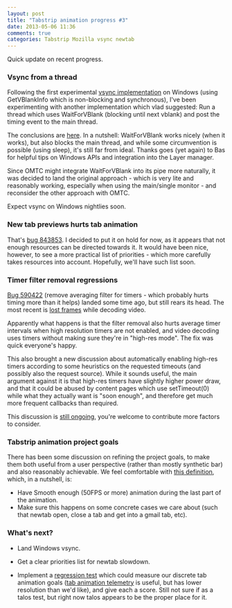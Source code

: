 ```yaml
---
layout: post
title: "Tabstrip animation progress #3"
date: 2013-05-06 11:36
comments: true
categories: Tabstrip Mozilla vsync newtab
---
```

Quick update on recent progress.

### Vsync from a thread
Following the first experimental [vsync implementation](https://bugzilla.mozilla.org/show_bug.cgi?id=856427) on Windows (using GetVBlankInfo which is non-blocking and synchronous), I've been experimenting with another implementation which vlad suggested: Run a thread which uses WaitForVBlank (blocking until next vblank) and post the timing event to the main thread.

The conclusions are [here](https://bugzilla.mozilla.org/show_bug.cgi?id=856427#c38). In a nutshell: WaitForVBlank works nicely (when it works), but also blocks the main thread, and while some circumvention is possible (using sleep), it's still far from ideal. Thanks goes (yet again) to Bas for helpful tips on Windows APIs and integration into the Layer manager.

Since OMTC might integrate WaitForVBlank into its pipe more naturally, it was decided to land the original approach - which is very lite and reasonably working, especially when using the main/single monitor - and reconsider the other approach with OMTC.

Expect vsync on Windows nightlies soon.

### New tab previews hurts tab animation
That's [bug 843853](https://bugzilla.mozilla.org/show_bug.cgi?id=843853). I decided to put it on hold for now, as it appears that not enough resources can be directed towards it. It would have been nice, however, to see a more practical list of priorities - which more carefully takes resources into account. Hopefully, we'll have such list soon.

### Timer filter removal regressions
[Bug 590422](https://bugzilla.mozilla.org/show_bug.cgi?id=590422) (remove averaging filter for timers - which probably hurts timing more than it helps) landed some time ago, but still rears its head. The most recent is [lost frames](https://bugzilla.mozilla.org/show_bug.cgi?id=866561) while decoding video.

Apparently what happens is that the filter removal also hurts average timer intervals when high resolution timers are not enabled, and video decoding uses timers without making sure they're in "high-res mode". The fix was quick everyone's happy.

This also brought a new discussion about automatically enabling high-res timers according to some heuristics on the requested timeouts (and possibly also the request source). While it sounds useful, the main argument against it is that high-res timers have slightly higher power draw, and that it could be abused by content pages which use setTimeout(0) while what they actually want is "soon enough", and therefore get much more frequent callbacks than required.

This discussion is [still ongoing](https://bugzilla.mozilla.org/show_bug.cgi?id=590422#c60), you're welcome to contribute more factors to consider.

### Tabstrip animation project goals
There has been some discussion on refining the project goals, to make them both useful from a user perspective (rather than mostly synthetic bar) and also reasonably achievable. We feel comfortable with [this definition](https://wiki.mozilla.org/Performance#Smooth_Tab_Animation), which, in a nutshell, is:

- Have Smooth enough (50FPS or more) animation during the last part of the animation.
- Make sure this happens on some concrete cases we care about (such that newtab open, close a tab and get into a gmail tab, etc).

### What's next?
- Land Windows vsync.

- Get a clear priorities list for newtab slowdown.

- Implement a [regression test](https://bugzilla.mozilla.org/show_bug.cgi?id=848358) which could measure our discrete tab animation goals ([tab animation telemetry](https://bugzilla.mozilla.org/show_bug.cgi?id=828097) is useful, but has lower resolution than we'd like), and give each a score. Still not sure if as a talos test, but right now talos appears to be the proper place for it.

